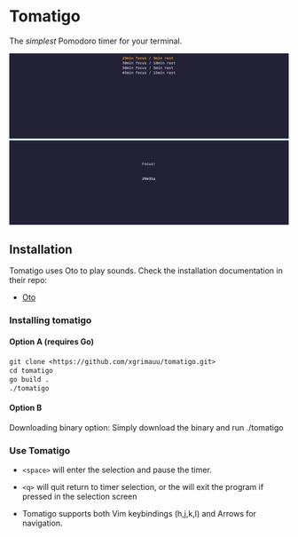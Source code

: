 # Tomatigo

The *simplest* Pomodoro timer for your terminal.

![Select your pomodoro style](tomatigo-selection.png)
![Focus time](tomatigo-focus.png)

## Installation

Tomatigo uses Oto to play sounds. Check the installation documentation in their repo:

- [Oto](https://github.com/ebitengine/oto?tab=readme-ov-file#prerequisite)

### Installing tomatigo

#### Option A (requires Go)
```
git clone <https://github.com/xgrimauu/tomatigo.git>
cd tomatigo
go build .
./tomatigo
```
#### Option B

Downloading binary option: Simply download the binary and run ./tomatigo

### Use Tomatigo

- `<space>` will enter the selection and pause the timer.
- `<q>` will quit return to timer selection, or the will exit the program if pressed in the selection screen

- Tomatigo supports both Vim keybindings (h,j,k,l) and Arrows for navigation.
